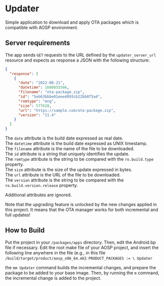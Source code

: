 Updater
=======
Simple application to download and apply OTA packages which is compatible with AOSP environment.


Server requirements
-------------------
The app sends `GET` requests to the URL defined by the `updater_server_url`
resource and expects as response a JSON with the following structure:
```json
{
  "response": [
    {
      "date": "2022-08-21",
      "datetime": 1660855566,
      "filename": "ota-package.zip",
      "id": "5eb63bbbe01eeed093cb22bb8f5a4",
      "romtype": "eng",
      "size": 577620,
      "url": "https://sample.com/ota-package.zip",
      "version": "11.4"
    }
  ]
}
```

The `date` attribute is the build date expressed as real date.  
The `datetime` attribute is the build date expressed as UNIX timestamp.  
The `filename` attribute is the name of the file to be downloaded.  
The `id` attribute is a string that uniquely identifies the update.  
The `romtype` attribute is the string to be compared with the `ro.build.type` property.  
The `size` attribute is the size of the update expressed in bytes.  
The `url` attribute is the URL of the file to be downloaded.  
The `version` attribute is the string to be compared with the `ro.build.version.release` property.  

Additional attributes are ignored.

Note that the upgrading feature is unlocked by the new changes applied in this project. It means that the OTA manager works for both incremental and full updates!

How to Build
-------------------
Put the project in your `/packages/apps` directory. Then, edit the Android.bp file if necessary. Edit the root make file of your AOSP project, and insert the following line anywhere in the file (e.g., in this file `/build/target/product/aosp_x86_64.mk`):
`PRODUCT_PACKAGES := \ Updater`

the `mm Updater` command builds the incremental changes, and prepare the package to be added to your base image. Then, by running the `m` command, the incremental change is added to the project. 
